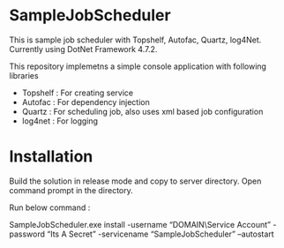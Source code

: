 # SampleJobScheduler
This is sample job scheduler with Topshelf, Autofac, Quartz, log4Net. Currently using DotNet Framework 4.7.2. 

This repository implemetns a simple console application with following libraries

- Topshelf : For creating service
- Autofac : For dependency injection 
- Quartz : For scheduling job, also uses xml based job configuration 
- log4net : For logging 

# Installation 

Build the solution in release mode and copy to server directory. Open command prompt in the directory. 

Run below command : 

SampleJobScheduler.exe install -username “DOMAIN\Service Account” -password “Its A Secret” -servicename “SampleJobScheduler” –autostart

